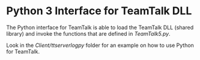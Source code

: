 # Python 3 Interface for TeamTalk DLL

The Python interface for TeamTalk is able to load the TeamTalk DLL
(shared library) and invoke the functions that are defined in
*TeamTalk5.py*.

Look in the *Client/ttserverlogpy* folder for an example on how to use
Python for TeamTalk.

